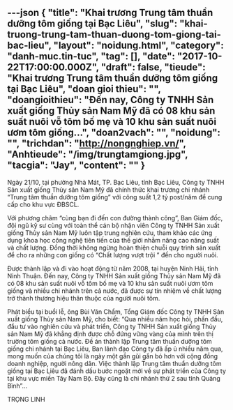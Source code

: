 ---json
{
    "title": "Khai trương Trung tâm thuần dưỡng tôm giống tại Bạc Liêu",
    "slug": "khai-truong-trung-tam-thuan-duong-tom-giong-tai-bac-lieu",
    "layout": "noidung.html",
    "category": "danh-muc.tin-tuc",
    "tag": [],
    "date": "2017-10-22T17:00:00.000Z",
    "draft": false,
    "tieude": "Khai trương Trung tâm thuần dưỡng tôm giống tại Bạc Liêu",
    "doan gioi thieu": "",
    "doangioithieu": "Đến nay, Công ty TNHH Sản xuất giống Thủy sản Nam Mỹ đã có 08 khu sản suất nuôi vỗ tôm bố mẹ và 10 khu sản suất nuôi ươm tôm giống...",
    "doan2vach": "",
    "noidung": "",
    "trichdan": "http://nongnghiep.vn/",
    "Anhtieude": "/img/trungtamgiong.jpg",
    "tacgia": "Jay",
    "__content__": ""
}
---
<p><span style="font-size:14px">Ngày 21/10, tại phường Nh&agrave; M&aacute;t, TP. Bạc Li&ecirc;u, tỉnh Bạc Li&ecirc;u, C&ocirc;ng ty TNHH Sản xu&acirc;́t giống Thủy sản Nam Mỹ đã ch&iacute;nh thức khai trương chi nhánh &ldquo;Trung t&acirc;m thuần dưỡng t&ocirc;m giống&rdquo; với c&ocirc;ng suất 1,2 tỷ post/năm để cung cấp cho khu vực ĐBSCL.</span></p>

<p><span style="font-size:14px">Với phương ch&acirc;m &ldquo;c&ugrave;ng bạn đi đến con đường th&agrave;nh c&ocirc;ng&rdquo;, Ban Giám đ&ocirc;́c, đội ngũ kỹ sư c&ugrave;ng với to&agrave;n thể c&aacute;n bộ nhận vi&ecirc;n C&ocirc;ng ty TNHH Sản xu&acirc;́t giống Thủy sản Nam Mỹ lu&ocirc;n tập trung nghi&ecirc;n cứu, tham khảo c&aacute;c ứng dụng khoa học c&ocirc;ng nghệ ti&ecirc;n tiến của thế giới nhằm n&acirc;ng cao năng suất v&agrave; chất lượng. Đồng thời kh&ocirc;ng ngừng ho&agrave;n thiện chuỗi quy tr&igrave;nh sản xuất để cho ra những con giống c&oacute; &ldquo;Chất lượng vượt trội &rdquo; đến cho người nu&ocirc;i.</span></p>

<p><span style="font-size:14px">Được th&agrave;nh lập v&agrave; đi v&agrave;o hoạt động từ năm 2008, tại huyện Ninh Hải, tỉnh Ninh Thuận. Đ&ecirc;́n nay, C&ocirc;ng ty TNHH Sản xu&acirc;́t giống Thủy sản Nam Mỹ đ&atilde; c&oacute; 08 khu sản suất nu&ocirc;i vỗ t&ocirc;m bố mẹ v&agrave; 10 khu sản suất nu&ocirc;i ươm t&ocirc;m giống v&agrave; nhiều chi nh&aacute;nh tr&ecirc;n cả nước, đ&atilde; được sự t&iacute;n nhiệm về chất lượng trở th&agrave;nh thương hiệu th&acirc;n thuộc của người nu&ocirc;i t&ocirc;m.</span></p>

<p><span style="font-size:14px">Phát bi&ecirc;̉u tại bu&ocirc;̉i l&ecirc;̃, &ocirc;ng Bùi Văn Ch&acirc;̉m, T&ocirc;̉ng Giám đ&ocirc;́c C&ocirc;ng ty TNHH Sản xu&acirc;́t gi&ocirc;́ng Thủy sản Nam Mỹ, cho bi&ecirc;́t: &ldquo;Qua nhiều năm học hỏi, phấn đấu, đầu tư v&agrave;o nghi&ecirc;n cứu v&agrave; ph&aacute;t triển, C&ocirc;ng ty TNHH Sản xu&acirc;́t gi&ocirc;́ng Thủy sản Nam Mỹ đ&atilde; khẳng định được chỗ đứng vững v&agrave;ng của mình tr&ecirc;n thị trường t&ocirc;m giống cả nước. Đề &aacute;n th&agrave;nh lập Trung t&acirc;m thuần dưỡng t&ocirc;m giống chi nh&aacute;nh tại Bạc Li&ecirc;u, Ban l&atilde;nh đạo C&ocirc;ng ty đ&atilde; ấp ủ nhiều năm qua, mong muốn của ch&uacute;ng t&ocirc;i l&agrave; ng&agrave;y một gần gũi gắn b&oacute; hơn với cộng đồng doanh nghiệp, người n&ocirc;ng d&acirc;n. Vi&ecirc;̣c thành l&acirc;̣p Trung t&acirc;m thuần dưỡng t&ocirc;m giống tại Bạc Li&ecirc;u đã đánh d&acirc;́u bước ngoặt mới về sự ph&aacute;t triển của C&ocirc;ng ty tại khu vực miền T&acirc;y Nam Bộ. Đ&acirc;y cũng l&agrave; chi nh&aacute;nh thứ 2 sau tỉnh Quảng B&igrave;nh&rdquo;...</span></p>

<p><span style="font-size:14px">TRỌNG LINH</span></p>
